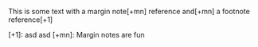 This is some text with a margin note[+mn] reference and[+mn] a footnote reference[+1]

[+1]: asd asd
[+mn]: Margin notes are fun

